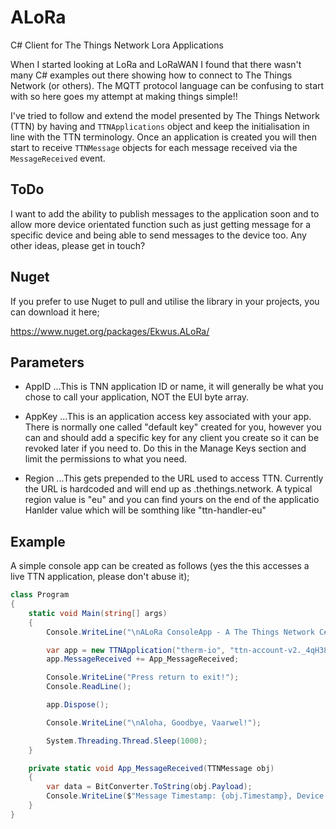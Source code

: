 # ALoRa
C# Client for The Things Network Lora Applications

When I started looking at LoRa and LoRaWAN I found that there wasn't many C# examples out there showing how to connect to The Things Network (or others). The MQTT protocol language can be confusing to start with so here goes my attempt at making things simple!!

I've tried to follow and extend the model presented by The Things Network (TTN) by having and `TTNApplications` object and keep the initialisation in line with the TTN terminology. Once an application is created you will then start to receive `TTNMessage` objects for each message received via the `MessageReceived` event.

## ToDo
I want to add the ability to publish messages to the application soon and to allow more device orientated function such as just getting message for a specific device and being able to send messages to the device too. Any other ideas, please get in touch?

## Nuget
If you prefer to use Nuget to pull and utilise the library in your projects, you can download it here;

https://www.nuget.org/packages/Ekwus.ALoRa/

## Parameters
* AppID
...This is TNN application ID or name, it will generally be what you chose to call your application, NOT the EUI byte array.

* AppKey
...This is an application access key associated with your app. There is normally one called "default key" created for you, however you can and should add a specific key for any client you create so it can be revoked later if you need to. Do this in the Manage Keys section and limit the permissions to what you need.

* Region
...This gets prepended to the URL used to access TTN. Currently the URL is hardcoded and will end up as <region>.thethings.network. A typical region value is "eu" and you can find yours on the end of the applicatio Hanlder value which will be somthing like "ttn-handler-eu"

## Example
A simple console app can be created as follows (yes the this accesses a live TTN application, please don't abuse it);

```C#
class Program
{
    static void Main(string[] args)
    {
        Console.WriteLine("\nALoRa ConsoleApp - A The Things Network C# Library\n");

        var app = new TTNApplication("therm-io", "ttn-account-v2._4qH38SGjH9glrlFITfokDMq4-csR65DrIRFryeZAGY", "eu");
        app.MessageReceived += App_MessageReceived;

        Console.WriteLine("Press return to exit!");
        Console.ReadLine();

        app.Dispose();

        Console.WriteLine("\nAloha, Goodbye, Vaarwel!");

        System.Threading.Thread.Sleep(1000);
    }

    private static void App_MessageReceived(TTNMessage obj)
    {
        var data = BitConverter.ToString(obj.Payload);
        Console.WriteLine($"Message Timestamp: {obj.Timestamp}, Device: {obj.DeviceID}, Topic: {obj.Topic}, Payload: {data}");
    }
}
```
